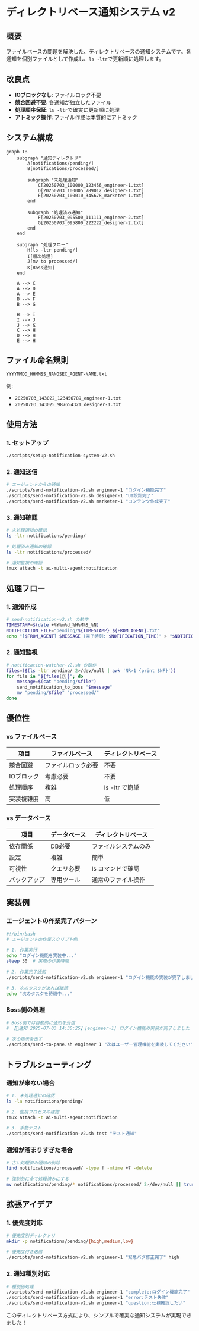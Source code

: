 # ディレクトリベース通知システム v2

## 概要

ファイルベースの問題を解決した、ディレクトリベースの通知システムです。各通知を個別ファイルとして作成し、`ls -ltr`で更新順に処理します。

## 改良点

- **IOブロックなし**: ファイルロック不要
- **競合回避不要**: 各通知が独立したファイル
- **処理順序保証**: `ls -ltr`で確実に更新順に処理
- **アトミック操作**: ファイル作成は本質的にアトミック

## システム構成

```mermaid
graph TB
    subgraph "通知ディレクトリ"
        A[notifications/pending/]
        B[notifications/processed/]
        
        subgraph "未処理通知"
            C[20250703_100000_123456_engineer-1.txt]
            D[20250703_100005_789012_designer-1.txt]
            E[20250703_100010_345678_marketer-1.txt]
        end
        
        subgraph "処理済み通知"
            F[20250703_095500_111111_engineer-2.txt]
            G[20250703_095800_222222_designer-2.txt]
        end
    end
    
    subgraph "処理フロー"
        H[ls -ltr pending/]
        I[順次処理]
        J[mv to processed/]
        K[Boss通知]
    end
    
    A --> C
    A --> D
    A --> E
    B --> F
    B --> G
    
    H --> I
    I --> J
    J --> K
    C --> H
    D --> H
    E --> H
```

## ファイル命名規則

```
YYYYMMDD_HHMMSS_NANOSEC_AGENT-NAME.txt
```

例:
- `20250703_143022_123456789_engineer-1.txt`
- `20250703_143025_987654321_designer-1.txt`

## 使用方法

### 1. セットアップ

```bash
./scripts/setup-notification-system-v2.sh
```

### 2. 通知送信

```bash
# エージェントからの通知
./scripts/send-notification-v2.sh engineer-1 "ログイン機能完了"
./scripts/send-notification-v2.sh designer-1 "UI設計完了"
./scripts/send-notification-v2.sh marketer-1 "コンテンツ作成完了"
```

### 3. 通知確認

```bash
# 未処理通知の確認
ls -ltr notifications/pending/

# 処理済み通知の確認
ls -ltr notifications/processed/

# 通知監視の確認
tmux attach -t ai-multi-agent:notification
```

## 処理フロー

### 1. 通知作成

```bash
# send-notification-v2.sh の動作
TIMESTAMP=$(date +%Y%m%d_%H%M%S_%N)
NOTIFICATION_FILE="pending/${TIMESTAMP}_${FROM_AGENT}.txt"
echo "[$FROM_AGENT] $MESSAGE (完了時刻: $NOTIFICATION_TIME)" > "$NOTIFICATION_FILE"
```

### 2. 通知監視

```bash
# notification-watcher-v2.sh の動作
files=($(ls -ltr pending/ 2>/dev/null | awk 'NR>1 {print $NF}'))
for file in "${files[@]}"; do
    message=$(cat "pending/$file")
    send_notification_to_boss "$message"
    mv "pending/$file" "processed/"
done
```

## 優位性

### vs ファイルベース

| 項目 | ファイルベース | ディレクトリベース |
|------|---------------|-------------------|
| 競合回避 | ファイルロック必要 | 不要 |
| IOブロック | 考慮必要 | 不要 |
| 処理順序 | 複雑 | ls -ltr で簡単 |
| 実装複雑度 | 高 | 低 |

### vs データベース

| 項目 | データベース | ディレクトリベース |
|------|--------------|-------------------|
| 依存関係 | DB必要 | ファイルシステムのみ |
| 設定 | 複雑 | 簡単 |
| 可視性 | クエリ必要 | ls コマンドで確認 |
| バックアップ | 専用ツール | 通常のファイル操作 |

## 実装例

### エージェントの作業完了パターン

```bash
#!/bin/bash
# エージェントの作業スクリプト例

# 1. 作業実行
echo "ログイン機能を実装中..."
sleep 30  # 実際の作業時間

# 2. 作業完了通知
./scripts/send-notification-v2.sh engineer-1 "ログイン機能の実装が完了しました"

# 3. 次のタスクがあれば継続
echo "次のタスクを待機中..."
```

### Boss側の処理

```bash
# Boss側では自動的に通知を受信
# 【🔔通知 2025-07-03 14:30:25】[engineer-1] ログイン機能の実装が完了しました (完了時刻: 2025-07-03T14:30:22+09:00)

# 次の指示を出す
./scripts/send-to-pane.sh engineer 1 "次はユーザー管理機能を実装してください"
```

## トラブルシューティング

### 通知が来ない場合

```bash
# 1. 未処理通知の確認
ls -la notifications/pending/

# 2. 監視プロセスの確認
tmux attach -t ai-multi-agent:notification

# 3. 手動テスト
./scripts/send-notification-v2.sh test "テスト通知"
```

### 通知が溜まりすぎた場合

```bash
# 古い処理済み通知の削除
find notifications/processed/ -type f -mtime +7 -delete

# 強制的に全て処理済みにする
mv notifications/pending/* notifications/processed/ 2>/dev/null || true
```

## 拡張アイデア

### 1. 優先度対応

```bash
# 優先度別ディレクトリ
mkdir -p notifications/pending/{high,medium,low}

# 優先度付き送信
./scripts/send-notification-v2.sh engineer-1 "緊急バグ修正完了" high
```

### 2. 通知種別対応

```bash
# 種別別処理
./scripts/send-notification-v2.sh engineer-1 "complete:ログイン機能完了"
./scripts/send-notification-v2.sh engineer-1 "error:テスト失敗"
./scripts/send-notification-v2.sh engineer-1 "question:仕様確認したい"
```

このディレクトリベース方式により、シンプルで確実な通知システムが実現できました！
